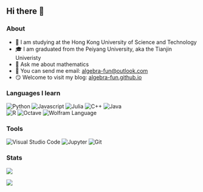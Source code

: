 ## Hi there 👋

### About

- 🏫 I am studying at the Hong Kong University of Science and Technology
- 🎓 I am graduated from the Peiyang University, aka the Tianjin Univeristy
- 💬 Ask me about mathematics
- 📧 You can send me email: algebra-fun@outlook.com
- 😏 Welcome to visit my blog: [algebra-fun.github.io](https://algebra-fun.github.io)

### Languages I learn

<p>
	<img alt="Python" src="https://img.shields.io/badge/python-%2314354C.svg?style=for-the-badge&logo=python&logoColor=white"/>
	<img alt="Javascript" src="https://img.shields.io/badge/Javascript-e2470f?style=for-the-badge&logo=Javascript&logoColor=white" />
	<img alt="Julia" src="https://img.shields.io/badge/Julia-9558B2?style=for-the-badge&logo=julia&logoColor=white"/>
	<img alt="C++" src="https://img.shields.io/badge/c++-%2300599C.svg?style=for-the-badge&logo=c%2B%2B&logoColor=white"/>
    	<img alt="Java" src="https://img.shields.io/badge/java-%23ED8B00.svg?style=for-the-badge&logo=java&logoColor=white"/>
	<br/>
    	<img alt="R" src="https://img.shields.io/badge/r-%23276DC3.svg?style=for-the-badge&logo=r&logoColor=white"/>
	<img alt="Octave" src="https://img.shields.io/badge/Octave-0790C0?style=for-the-badge&logo=Octave&logoColor=white"/>
	<img alt="Wolfram Language" src="https://img.shields.io/badge/Wolfram%20Language-DD1100?style=for-the-badge&logo=Wolfram%20Language&logoColor=white"/>
</p>

### Tools

<p>
  	<img alt="Visual Studio Code" src="https://img.shields.io/badge/-Visual Studio Code-007ACC?style=for-the-badge&logo=Visual%20Studio%20Code&logoColor=white" />
  	<img alt="Jupyter" src="https://img.shields.io/badge/Jupyter-%23F37626.svg?style=for-the-badge&logo=Jupyter&logoColor=white" />
	<img alt="Git" src="https://img.shields.io/badge/-Git-F05032?style=for-the-badge&logo=Git&logoColor=white" />
</p>

### Stats

![](https://github-readme-stats.vercel.app/api?username=algebra-fun&count_private=true&show_icons=true)

![](https://github-readme-stats.vercel.app/api/top-langs/?username=algebra-fun&layout=compact&hide=jupyter%20notebook,less,html,mathematica&langs_count=10)



